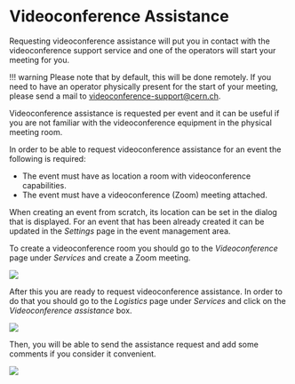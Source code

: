 # Videoconference Assistance

Requesting videoconference assistance will put you in contact with the videoconference support service and one of the
operators will start your meeting for you.

!!! warning
    Please note that by default, this will be done remotely. If you need to have an operator physically present for the
    start of your meeting, please send a mail to
    [videoconference-support@cern.ch](mailto:videoconference-support@cern.ch).

Videoconference assistance is requested per event and it can be useful if you are not familiar with the videoconference
equipment in the physical meeting room.

In order to be able to request videoconference assistance for an event the following is required:

- The event must have as location a room with videoconference capabilities.
- The event must have a videoconference (Zoom) meeting attached.

When creating an event from scratch, its location can be set in the dialog that is displayed. For an event that has been
already created it can be updated in the _Settings_ page in the event management area.

To create a videoconference room you should go to the _Videoconference_ page under _Services_ and create a Zoom meeting.

![](../assets/vc_assistance/vc_rooms.png)

After this you are ready to request videoconference assistance. In order to do that you should go to the _Logistics_
page under _Services_ and click on the _Videoconference assistance_ box.

![](../assets/vc_assistance/logistics.png)

Then, you will be able to send the assistance request and add some comments if you consider it convenient.

![](../assets/vc_assistance/request_form.png)
